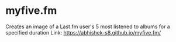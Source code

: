 # myfive.fm
Creates an image of a Last.fm user's 5 most listened to albums for a specified duration
Link: https://abhishek-s8.github.io/myfive.fm/
